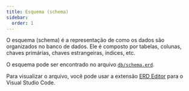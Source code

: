 ```yaml
---
title: Esquema (schema)
sidebar:
  order: 1
---
```


O esquema (schema) é a representação de como os dados são organizados no banco de dados. Ele é composto por tabelas, colunas, chaves primárias, chaves estrangeiras, índices, etc.

O esquema pode ser encontrado no arquivo [`db/schema.erd`](https://github.com/cacic-fct/fct-app/blob/main/db/schema.erd).

Para visualizar o arquivo, você pode usar a extensão [ERD Editor](https://marketplace.visualstudio.com/items?itemName=dineug.vuerd-vscode) para o Visual Studio Code.